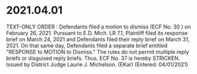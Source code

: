 # 2021.04.01

TEXT-ONLY ORDER : Defendants filed a motion to dismiss (ECF No. 30 ) on February 26, 2021. Pursuant to E.D. Mich. LR 7.1, Plaintiff filed its response brief on March 24, 2021 and Defendants filed their reply brief on March 31, 2021. On that same day, Defendants filed a separate brief entitled "RESPONSE to MOTION to Dismiss." The rules do not permit multiple reply briefs or disguised reply briefs. Thus, ECF No. 37 is hereby STRICKEN. Issued by District Judge Laurie J. Michelson. (EKar) (Entered: 04/01/2021)
